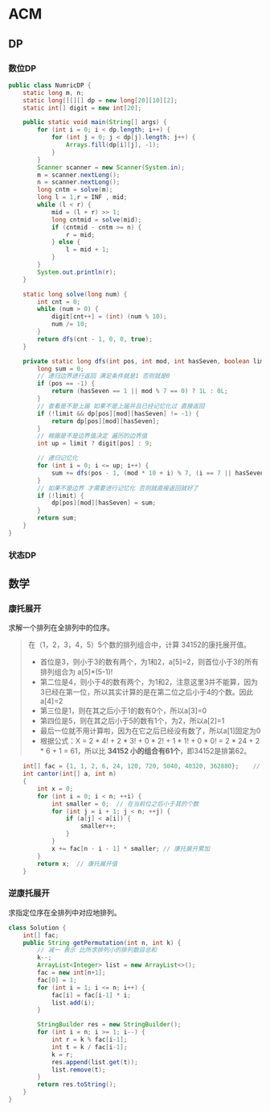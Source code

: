 # ACM

## DP

### 数位DP

```java
public class NumricDP {
    static long m, n;
    static long[][][] dp = new long[20][10][2];
    static int[] digit = new int[20];

    public static void main(String[] args) {
        for (int i = 0; i < dp.length; i++) {
            for (int j = 0; j < dp[j].length; j++) {
                Arrays.fill(dp[i][j], -1);
            }
        }
        Scanner scanner = new Scanner(System.in);
        m = scanner.nextLong();
        n = scanner.nextLong();
        long cntm = solve(m);
        long l = 1,r = INF , mid;
        while (l < r) {
            mid = (l + r) >> 1;
            long cntmid = solve(mid);
            if (cntmid - cntm >= n) {
                r = mid;
            } else {
                l = mid + 1;
            }
        }
        System.out.println(r);
    }

    static long solve(long num) {
        int cnt = 0;
        while (num > 0) {
            digit[cnt++] = (int) (num % 10);
            num /= 10;
        }
        return dfs(cnt - 1, 0, 0, true);
    }

    private static long dfs(int pos, int mod, int hasSeven, boolean limit) {
        long sum = 0;
        // 递归边界进行返回 满足条件就是1 否则就是0
        if (pos == -1) {
            return (hasSeven == 1 || mod % 7 == 0) ? 1L : 0L;
        }
        // 查看是不是上届 如果不是上届并且已经记忆化过 直接返回
        if (!limit && dp[pos][mod][hasSeven] != -1) {
            return dp[pos][mod][hasSeven];
        }
        // 根据是不是边界值决定 遍历的边界值
        int up = limit ? digit[pos] : 9;

        // 递归记忆化
        for (int i = 0; i <= up; i++) {
            sum += dfs(pos - 1, (mod * 10 + i) % 7, (i == 7 || hasSeven == 1) ? 1 : 0, limit && i == up);
        }
        // 如果不是边界 才需要进行记忆化 否则就直接返回就好了
        if (!limit) {
            dp[pos][mod][hasSeven] = sum;
        }
        return sum;
    }
}
```



### 状态DP



## 数学

### 康托展开

求解一个排列在全排列中的位序。

> 在（1，2，3，4，5）5个数的排列组合中，计算 34152的康托展开值。
>
> - 首位是3，则小于3的数有两个，为1和2，a[5]=2，则首位小于3的所有排列组合为 a[5]*(5-1)!
> - 第二位是4，则小于4的数有两个，为1和2，注意这里3并不能算，因为3已经在第一位，所以其实计算的是在第二位之后小于4的个数。因此a[4]=2
> - 第三位是1，则在其之后小于1的数有0个，所以a[3]=0
> - 第四位是5，则在其之后小于5的数有1个，为2，所以a[2]=1
> - 最后一位就不用计算啦，因为在它之后已经没有数了，所以a[1]固定为0
> - 根据公式：X = 2 * 4! + 2 * 3! + 0 * 2! + 1 * 1! + 0 * 0! = 2 * 24 + 2 * 6 + 1 = 61，所以比 **34152 小的组合有61个**，即34152是排第62。

```java
    int[] fac = {1, 1, 2, 6, 24, 120, 720, 5040, 40320, 362880};	// 阶乘
    int cantor(int[] a, int n)
    {
        int x = 0;
        for (int i = 0; i < n; ++i) {
            int smaller = 0;  // 在当前位之后小于其的个数
            for (int j = i + 1; j < n; ++j) {
                if (a[j] < a[i]) {
                    smaller++;
                }
            }
            x += fac[n - i - 1] * smaller; // 康托展开累加
        }
        return x;  // 康托展开值
    }

```



### 逆康托展开

求指定位序在全排列中对应地排列。

```java
class Solution {
    int[] fac;
    public String getPermutation(int n, int k) {
        // 减一 表示 比所求排列小的排列数目总和
        k--;
        ArrayList<Integer> list = new ArrayList<>();
        fac = new int[n+1];
        fac[0] = 1;
        for (int i = 1; i <= n; i++) {
            fac[i] = fac[i-1] * i;
            list.add(i);
        }

        StringBuilder res = new StringBuilder();
        for (int i = n; i >= 1; i--) {
            int r = k % fac[i-1];
            int t = k / fac[i-1];
            k = r;
            res.append(list.get(t));
            list.remove(t);
        }
        return res.toString();
    }
}
```

